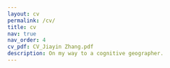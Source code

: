 ```yaml
---
layout: cv
permalink: /cv/
title: cv
nav: true
nav_order: 4
cv_pdf: CV_Jiayin Zhang.pdf
description: On my way to a cognitive geographer.
---
```

